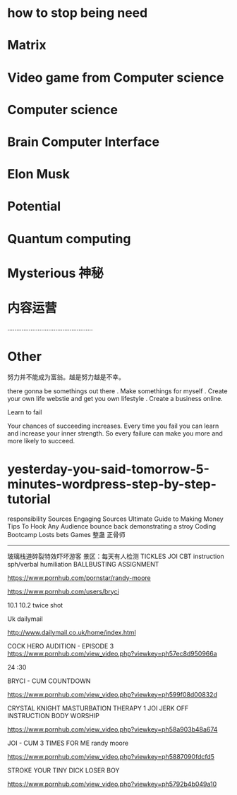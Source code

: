 # how to stop being need

# Matrix 

# Video game from Computer science 

# Computer science  

# Brain Computer Interface

# Elon Musk

# Potential

# Quantum computing 

# Mysterious 神秘 

# 内容运营 
................................................

# Other 

努力并不能成为富翁。越是努力越是不幸。

there gonna be somethings  out there .       Make somethings for myself .  Create your own life webstie and get you own lifestyle .      Create a business online. 

Learn to fail 

Your chances of succeeding increases. Every time you fail you can learn and increase your inner strength. So every failure can make you more and more likely to succeed.


# yesterday-you-said-tomorrow-5-minutes-wordpress-step-by-step-tutorial
responsibility
Sources 
Engaging Sources
Ultimate Guide to Making Money 
Tips To Hook Any Audience 
bounce back demonstrating a stroy 
Coding Bootcamp
Losts bets Games 
整蛊 正骨师 


------------------------------------------------------------------

玻璃栈道碎裂特效吓坏游客 景区：每天有人检测
TICKLES
JOI CBT instruction   sph/verbal humiliation 
BALLBUSTING ASSIGNMENT

https://www.pornhub.com/pornstar/randy-moore


https://www.pornhub.com/users/bryci 


10.1 10.2  twice shot 

 Uk dailymail 

http://www.dailymail.co.uk/home/index.html 

COCK HERO AUDITION - EPISODE 3 
https://www.pornhub.com/view_video.php?viewkey=ph57ec8d950966a   

24 :30    

BRYCI - CUM COUNTDOWN 

https://www.pornhub.com/view_video.php?viewkey=ph599f08d00832d

CRYSTAL KNIGHT MASTURBATION THERAPY 1 JOI JERK OFF INSTRUCTION BODY WORSHIP
 
https://www.pornhub.com/view_video.php?viewkey=ph58a903b48a674 


JOI - CUM 3 TIMES FOR ME  randy moore

https://www.pornhub.com/view_video.php?viewkey=ph5887090fdcfd5


STROKE YOUR TINY DICK LOSER BOY

https://www.pornhub.com/view_video.php?viewkey=ph5792b4b049a10 













